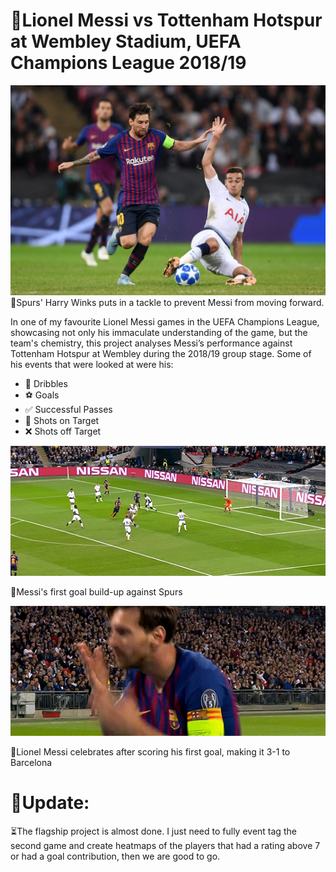 # 🐐Lionel Messi vs Tottenham Hotspur at Wembley Stadium, UEFA Champions League 2018/19

![image alt](https://github.com/Siphe247/Lionel-Messi-vs-Spurs-at-Wembley-UCL-2018-19/blob/62e722c20f0d4e4b817b2138d359d3b51ff1ca0a/Lionel%20Messi%20%26%20Harry%20Winks.jpg)
📸Spurs' Harry Winks puts in a tackle to prevent Messi from moving forward.

In one of my favourite Lionel Messi games in the UEFA Champions League, showcasing not only his immaculate understanding of the game, but the team's chemistry, this project analyses Messi’s performance against Tottenham Hotspur at Wembley during the 2018/19 group stage. Some of his events that were looked at were his:

- 🔮 Dribbles
- ⚽️ Goals
- ✅ Successful Passes
- 🥅 Shots on Target
- ❌ Shots off Target

![till](https://github.com/Siphe247/Lionel-Messi-vs-Spurs-at-Wembley-UCL-2018-19/blob/2b2ba44a33104dca1bdc581c40be74538ba200b8/Messi%201st%20goal%20vs%20Spurs.webp)

📸Messi's first goal build-up against Spurs


![till](https://github.com/Siphe247/Lionel-Messi-vs-Spurs-at-Wembley-UCL-2018-19/blob/0675b5dfa2d979e88006bf800cd09b8aa45afabb/Lionel%20Messi%20celebration%20GIf.webp)

📸Lionel Messi celebrates after scoring his first goal, making it 3-1 to Barcelona


# 🚨Update:
⏳The flagship project is almost done. I just need to fully event tag the second game and create heatmaps of the players that had a rating above 7 or had a goal contribution, then we are good to go.
